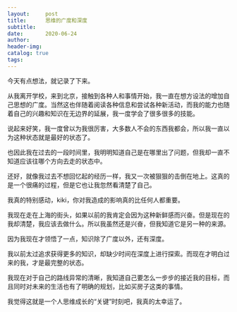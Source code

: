 ```yaml
---
layout:     post  
title:      思维的广度和深度
subtitle:  
date:       2020-06-24
author:  
header-img: 
catalog: true  
tags:
---
```



今天有点想法，就记录了下来。

从我离开学校，来到北京，接触到各种人和事情开始，我一直在想方设法的增加自己思想的广度。当然这也伴随着阅读各种信息和尝试各种新活动，而我的能力也随着自己的兴趣和知识在无边界的延展，我一度学会了很多很多的技能。

说起来好笑，我一度曾以为我很厉害，大多数人不会的东西我都会，所以我一直以为这种状态就是最好的状态了。

也因此我在过去的一段时间里，我明明知道自己是在哪里出了问题，但我却一直不知道应该往哪个方向去走的状态中。

还好，就像我过去不想回忆起的经历一样，我又一次被狠狠的击倒在地上。这真的是一个很痛的过程，但是它也让我忽然看清楚了自己。

我真的特别感动，kiki，你对我造成的影响真的比任何人都重要。


我现在走在上海的街头，如果以前的我肯定会因为这种新鲜感而兴奋。但是现在的我却清楚，我应该去做什么。所以我虽然还是兴奋，但我知道它是另一种的来源。

因为我现在才领悟了一点，知识除了广度以外，还有深度。

我以前太过追求获得更多的知识，却缺少时间在深度上进行探索。而现在才明白过来的我，才是最完整的状态。

我现在对于自己的路线异常的清晰，我知道自己要怎么一步步的接近我的目标，而且同时对未来的生活也有了明确的规划，比如买房子这类的事情。

我觉得这就是一个人思维成长的“关键”时刻吧，我真的太幸运了。